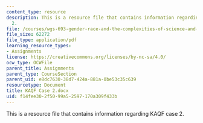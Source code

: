 ```yaml
---
content_type: resource
description: This is a resource file that contains information regarding KAQF case
  2.
file: /courses/wgs-693-gender-race-and-the-complexities-of-science-and-technology-a-problem-based-learning-experiment-spring-2009/f14fee302f5099a52597170a309f433b_MITWGS_693S09_assn03_KAQF.pdf
file_size: 62272
file_type: application/pdf
learning_resource_types:
- Assignments
license: https://creativecommons.org/licenses/by-nc-sa/4.0/
ocw_type: OCWFile
parent_title: Assignments
parent_type: CourseSection
parent_uid: e8dc7630-38d7-424a-881a-0be53c35c639
resourcetype: Document
title: KAQF Case 2.docx
uid: f14fee30-2f50-99a5-2597-170a309f433b
---
```

This is a resource file that contains information regarding KAQF case 2.